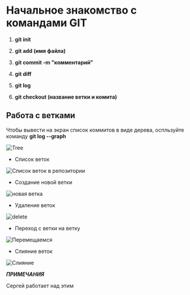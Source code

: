 # Начальное знакомство с командами GIT

1. **git init**

2. **git add (имя файла)**

3. **git commit -m "комментарий"**

4. **git diff**

5. **git log**

6. **git checkout (название ветки и комита)**

## Работа с ветками

Чтобы вывести на экран список коммитов в виде дерева, оспльзуйте команду __git log --graph__

![Tree](graph.png)
* Список веток

![Список веток в репозитории](gitbranch.png)

* Создание новой ветки

![новая ветка](gitbranchnew.png)

* Удаление веток

![delete](brachdel.png)

* Переход с ветки на ветку

![Перемещаемся](brancheck.png)

* Слияние веток

![Слияние](merge.png)

_**ПРИМЕЧАНИЯ**_

Сергей работает над этим